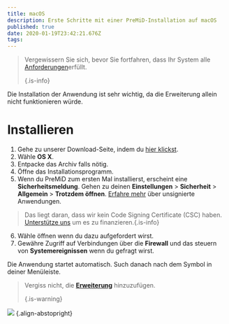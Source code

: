 ```yaml
---
title: macOS
description: Erste Schritte mit einer PreMiD-Installation auf macOS
published: true
date: 2020-01-19T23:42:21.676Z
tags:
---
```


> Vergewissern Sie sich, bevor Sie fortfahren, dass Ihr System alle [Anforderungen](/install/requirements)erfüllt. 
> 
> {.is-info}

Die Installation der Anwendung ist sehr wichtig, da die Erweiterung allein nicht funktionieren würde.

# Installieren
1. Gehe zu unserer Download-Seite, indem du [hier klickst](https://premid.app/downloads).
2. Wähle **OS X**.
3. Entpacke das Archiv falls nötig.
4. Öffne das Installationsprogramm.
5. Wenn du PreMiD zum ersten Mal installierst, erscheint eine **Sicherheitsmeldung**. Gehen zu deinen **Einstellungen** > **Sicherheit** > **Allgemein** > **Trotzdem öffnen**. [Erfahre mehr](https://support.apple.com/guide/mac-help/open-a-mac-app-from-an-unidentified-developer-mh40616/mac) über unsignierte Anwendungen.
> Das liegt daran, dass wir kein Code Signing Certificate (CSC) haben. [Unterstütze uns](https://www.patreon.com/Timeraa) um es zu finanzieren.{.is-info}
6. Wähle öffnen wenn du dazu aufgefordert wirst.
7. Gewähre Zugriff auf Verbindungen über die **Firewall** und das steuern von **Systemereignissen** wenn du gefragt wirst.

Die Anwendung startet automatisch. Such danach nach dem Symbol in deiner Menüleiste.

> Vergiss nicht, die [ **Erweiterung**](/install) hinzuzufügen. 
> 
> {.is-warning}

![](https://img.icons8.com/color/2x/mac-logo.png) {.align-abstopright}
